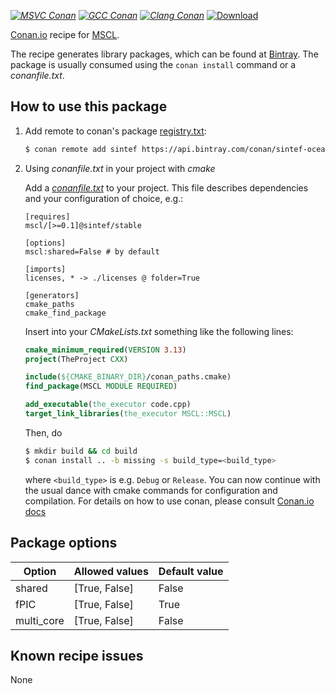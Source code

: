 [_![MSVC Conan](https://github.com/sintef-ocean/conan-mscl/workflows/MSVC%20Conan/badge.svg)_](https://github.com/sintef-ocean/conan-mscl/actions?query=workflow%3A%22MSVC+Conan%22)
[_![GCC Conan](https://github.com/sintef-ocean/conan-mscl/workflows/GCC%20Conan/badge.svg)_](https://github.com/sintef-ocean/conan-mscl/actions?query=workflow%3A%22GCC+Conan%22)
[_![Clang Conan](https://github.com/sintef-ocean/conan-mscl/workflows/Clang%20Conan/badge.svg)_](https://github.com/sintef-ocean/conan-mscl/actions?query=workflow%3A%22Clang+Conan%22)
[ ![Download](https://api.bintray.com/packages/sintef-ocean/conan/mscl%3Asintef/images/download.svg) ](https://bintray.com/sintef-ocean/conan/mscl%3Asintef/_latestVersion)

[Conan.io](https://conan.io) recipe for [MSCL](https://github.com/LORD-MicroStrain/MSCL).

The recipe generates library packages, which can be found at [Bintray](https://bintray.com/sintef-ocean/conan/mscl%3Asintef/_latestVersion).
The package is usually consumed using the `conan install` command or a *conanfile.txt*.

## How to use this package

1. Add remote to conan's package [registry.txt](http://docs.conan.io/en/latest/reference/config_files/registry.txt.html):

   ```bash
   $ conan remote add sintef https://api.bintray.com/conan/sintef-ocean/conan
   ```

2. Using *conanfile.txt* in your project with *cmake*

   Add a [*conanfile.txt*](http://docs.conan.io/en/latest/reference/conanfile_txt.html) to your project. This file describes dependencies and your configuration of choice, e.g.:

   ```
   [requires]
   mscl/[>=0.1]@sintef/stable

   [options]
   mscl:shared=False # by default

   [imports]
   licenses, * -> ./licenses @ folder=True

   [generators]
   cmake_paths
   cmake_find_package
   ```

   Insert into your *CMakeLists.txt* something like the following lines:
   ```cmake
   cmake_minimum_required(VERSION 3.13)
   project(TheProject CXX)

   include(${CMAKE_BINARY_DIR}/conan_paths.cmake)
   find_package(MSCL MODULE REQUIRED)

   add_executable(the_executor code.cpp)
   target_link_libraries(the_executor MSCL::MSCL)
   ```
   Then, do
   ```bash
   $ mkdir build && cd build
   $ conan install .. -b missing -s build_type=<build_type>
   ```
   where `<build_type>` is e.g. `Debug` or `Release`.
   You can now continue with the usual dance with cmake commands for configuration and compilation. For details on how to use conan, please consult [Conan.io docs](http://docs.conan.io/en/latest/)

## Package options

| Option        | Allowed values    |   Default value   |
| ------------- | ----------------- | ----------------- |
| shared        | [True, False]     | False             |
| fPIC          | [True, False]     | True              |
| multi_core    | [True, False]     | False             |


## Known recipe issues

None
